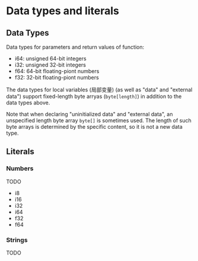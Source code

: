 # Data types and literals

## Data Types

Data types for parameters and return values of function:

- i64: unsigned 64-bit integers
- i32: unsigned 32-bit integers
- f64: 64-bit floating-piont numbers
- f32: 32-bit floating-piont numbers

The data types for local variables (局部变量) (as well as "data" and "external data") support fixed-length byte arryas (`byte[length]`) in addition to the data types above.

Note that when declaring "uninitialized data" and "external data", an unspecified length byte array `byte[]` is sometimes used. The length of such byte arrays is determined by the specific content, so it is not a new data type.

## Literals

### Numbers

TODO

- i8
- i16
- i32
- i64
- f32
- f64

### Strings

TODO
